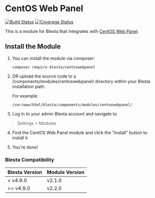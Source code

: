 # CentOS Web Panel

[![Build Status](https://travis-ci.org/blesta/module-centoswebpanel.svg?branch=master)](https://travis-ci.org/blesta/module-centoswebpanel) [![Coverage Status](https://coveralls.io/repos/github/blesta/module-centoswebpanel/badge.svg?branch=master)](https://coveralls.io/github/blesta/module-centoswebpanel?branch=master)

This is a module for Blesta that integrates with [CentOS Web Panel](https://centos-webpanel.com/).

## Install the Module

1. You can install the module via composer:

    ```
    composer require blesta/centoswebpanel
    ```

2. OR upload the source code to a /components/modules/centoswebpanel/ directory within
your Blesta installation path.

    For example:

    ```
    /var/www/html/blesta/components/modules/centoswebpanel/
    ```

3. Log in to your admin Blesta account and navigate to
> Settings > Modules

4. Find the CentOS Web Panel module and click the "Install" button to install it

5. You're done!

### Blesta Compatibility

|Blesta Version|Module Version|
|--------------|--------------|
|< v4.9.0|v2.1.0|
|>= v4.9.0|v2.2.0|
